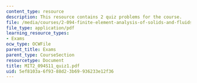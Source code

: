 ```yaml
---
content_type: resource
description: This resource contains 2 quiz problems for the course.
file: /media/courses/2-094-finite-element-analysis-of-solids-and-fluids-ii-spring-2011/5ef8103a6f9388d23b69936233e12f36_MIT2_094S11_quiz1.pdf
file_type: application/pdf
learning_resource_types:
- Exams
ocw_type: OCWFile
parent_title: Exams
parent_type: CourseSection
resourcetype: Document
title: MIT2_094S11_quiz1.pdf
uid: 5ef8103a-6f93-88d2-3b69-936233e12f36
---
```

